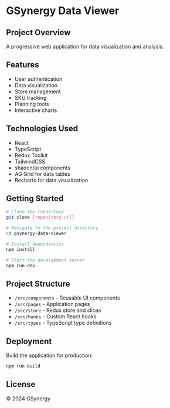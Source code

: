 
# GSynergy Data Viewer

## Project Overview

A progressive web application for data visualization and analysis.

## Features

- User authentication
- Data visualization
- Store management
- SKU tracking
- Planning tools
- Interactive charts

## Technologies Used

- React
- TypeScript
- Redux Toolkit
- TailwindCSS
- shadcn/ui components
- AG Grid for data tables
- Recharts for data visualization

## Getting Started

```sh
# Clone the repository
git clone [repository-url]

# Navigate to the project directory
cd gsynergy-data-viewer

# Install dependencies
npm install

# Start the development server
npm run dev
```

## Project Structure

- `/src/components` - Reusable UI components
- `/src/pages` - Application pages
- `/src/store` - Redux store and slices
- `/src/hooks` - Custom React hooks
- `/src/types` - TypeScript type definitions

## Deployment

Build the application for production:

```sh
npm run build
```

## License

© 2024 GSynergy
